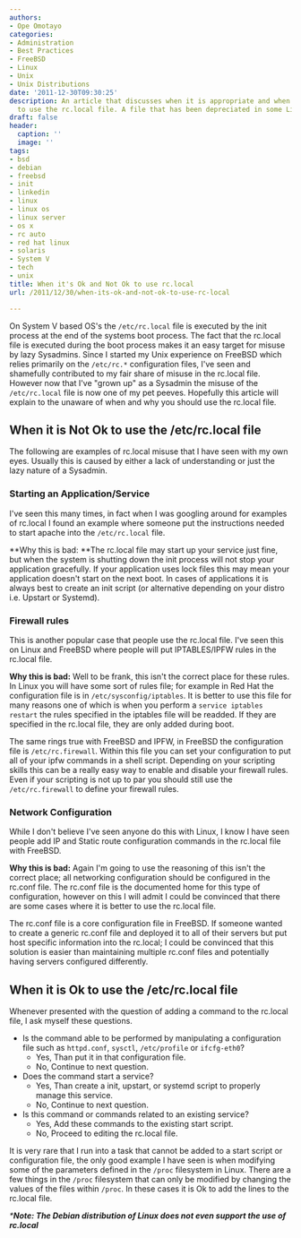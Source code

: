 ```yaml
---
authors:
- Ope Omotayo
categories:
- Administration
- Best Practices
- FreeBSD
- Linux
- Unix
- Unix Distributions
date: '2011-12-30T09:30:25'
description: An article that discusses when it is appropriate and when it is not appropriate
  to use the rc.local file. A file that has been depreciated in some Linux distributions.
draft: false
header:
  caption: ''
  image: ''
tags:
- bsd
- debian
- freebsd
- init
- linkedin
- linux
- linux os
- linux server
- os x
- rc auto
- red hat linux
- solaris
- System V
- tech
- unix
title: When it's Ok and Not Ok to use rc.local
url: /2011/12/30/when-its-ok-and-not-ok-to-use-rc-local

---
```


On System V based OS's the `/etc/rc.local` file is executed by the init process at the end of the systems boot process. The fact that the rc.local file is executed during the boot process makes it an easy target for misuse by lazy Sysadmins. Since I started my Unix experience on FreeBSD which relies primarily on the `/etc/rc.*` configuration files, I've seen and shamefully contributed to my fair share of misuse in the rc.local file. However now that I've "grown up" as a Sysadmin the misuse of the `/etc/rc.local` file is now one of my pet peeves. Hopefully this article will explain to the unaware of when and why you should use the rc.local file.

## When it is Not Ok to use the /etc/rc.local file

The following are examples of rc.local misuse that I have seen with my own eyes. Usually this is caused by either a lack of understanding or just the lazy nature of a Sysadmin.

### Starting an Application/Service

I've seen this many times, in fact when I was googling around for examples of rc.local I found an example where someone put the instructions needed to start apache into the `/etc/rc.local` file.

**Why this is bad: **The rc.local file may start up your service just fine, but when the system is shutting down the init process will not stop your application gracefully. If your application uses lock files this may mean your application doesn't start on the next boot. In cases of applications it is always best to create an init script (or alternative depending on your distro i.e. Upstart or Systemd).

### Firewall rules

This is another popular case that people use the rc.local file. I've seen this on Linux and FreeBSD where people will put IPTABLES/IPFW rules in the rc.local file.

**Why this is bad:** Well to be frank, this isn't the correct place for these rules. In Linux you will have some sort of rules file; for example in Red Hat the configuration file is in `/etc/sysconfig/iptables`. It is better to use this file for many reasons one of which is when you perform a `service iptables restart` the rules specified in the iptables file will be readded. If they are specified in the rc.local file, they are only added during boot.

The same rings true with FreeBSD and IPFW, in FreeBSD the configuration file is `/etc/rc.firewall`. Within this file you can set your configuration to put all of your ipfw commands in a shell script. Depending on your scripting skills this can be a really easy way to enable and disable your firewall rules. Even if your scripting is not up to par you should still use the `/etc/rc.firewall` to define your firewall rules.

### Network Configuration

While I don't believe I've seen anyone do this with Linux, I know I have seen people add IP and Static route configuration commands in the rc.local file with FreeBSD.

**Why this is bad:** Again I'm going to use the reasoning of this isn't the correct place; all networking configuration should be configured in the rc.conf file. The rc.conf file is the documented home for this type of configuration, however on this I will admit I could be convinced that there are some cases where it is better to use the rc.local file.

The rc.conf file is a core configuration file in FreeBSD. If someone wanted to create a generic rc.conf file and deployed it to all of their servers but put host specific information into the rc.local; I could be convinced that this solution is easier than maintaining multiple rc.conf files and potentially having servers configured differently.

## When it is Ok to use the /etc/rc.local file

Whenever presented with the question of adding a command to the rc.local file, I ask myself these questions.
	
  * Is the command able to be performed by manipulating a configuration file such as `httpd.conf`, `sysctl`, `/etc/profile` or `ifcfg-eth0`?
    * Yes, Than put it in that configuration file.
    * No, Continue to next question.
  * Does the command start a service?
    * Yes, Than create a init, upstart, or systemd script to properly manage this service.
    * No, Continue to next question.
  * Is this command or commands related to an existing service?
    * Yes, Add these commands to the existing start script.
    * No, Proceed to editing the rc.local file.

It is very rare that I run into a task that cannot be added to a start script or configuration file, the only good example I have seen is when modifying some of the parameters defined in the `/proc` filesystem in Linux. There are a few things in the `/proc` filesystem that can only be modified by changing the values of the files within `/proc`. In these cases it is Ok to add the lines to the rc.local file.

_***Note: The Debian distribution of Linux does not even support the use of rc.local**_
